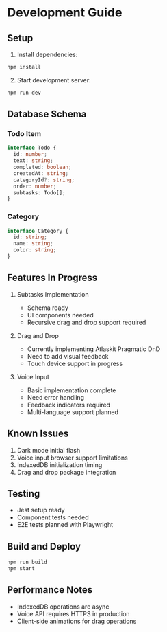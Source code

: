 # Development Guide

## Setup
1. Install dependencies:
```bash
npm install
```

2. Start development server:
```bash
npm run dev
```

## Database Schema

### Todo Item
```typescript
interface Todo {
  id: number;
  text: string;
  completed: boolean;
  createdAt: string;
  categoryId?: string;
  order: number;
  subtasks: Todo[];
}
```

### Category
```typescript
interface Category {
  id: string;
  name: string;
  color: string;
}
```

## Features In Progress
1. Subtasks Implementation
   - Schema ready
   - UI components needed
   - Recursive drag and drop support required

2. Drag and Drop
   - Currently implementing Atlaskit Pragmatic DnD
   - Need to add visual feedback
   - Touch device support in progress

3. Voice Input
   - Basic implementation complete
   - Need error handling
   - Feedback indicators required
   - Multi-language support planned

## Known Issues
1. Dark mode initial flash
2. Voice input browser support limitations
3. IndexedDB initialization timing
4. Drag and drop package integration

## Testing
- Jest setup ready
- Component tests needed
- E2E tests planned with Playwright

## Build and Deploy
```bash
npm run build
npm start
```

## Performance Notes
- IndexedDB operations are async
- Voice API requires HTTPS in production
- Client-side animations for drag operations